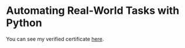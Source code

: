 # Automating Real-World Tasks with Python

You can see my verified certificate [here](https://www.coursera.org/account/accomplishments/verify/WJKXGB7G72DF).

